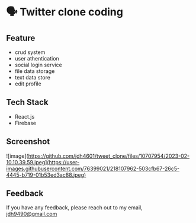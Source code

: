 # 🗣 Twitter clone coding

## Feature
- crud system
- user athentication
- social login service
- file data storage
- text data store
- edit profile

## Tech Stack
- React.js
- Firebase

## Screenshot
![image](https://github.com/jdh4601/tweet_clone/files/10707954/2023-02-10.10.39.59.jpeg](https://user-images.githubusercontent.com/76399021/218107962-503cfb67-26c5-4445-b719-01b53ed3ac88.jpeg)

## Feedback
If you have any feedback, please reach out to my email, <jdh9490@gmail.com>

